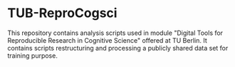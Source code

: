 # TUB-ReproCogsci
This repository contains analysis scripts used in module "Digital Tools for Reproducible Research in Cognitive Science" offered at TU Berlin.
It contains scripts restructuring and processing a publicly shared data set for training purpose.
